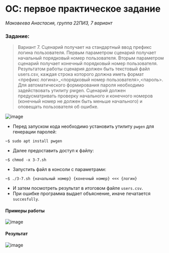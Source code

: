 # ОС: первое практическое задание
*Маковеева Анастасия, группа 22ПИ3, 7 вариант*
### Задание:
> Вариант 7.	Сценарий получает на стандартный ввод префикс логина пользователя. Первым параметром сценарий получает начальный порядковый номер пользователя. Вторым параметром сценарий получает конечный порядковый номер пользователя. Результатом работы сценария должен быть текстовый файл users.csv, каждая строка которого должна иметь формат <префикс логина>_<порядковый номер пользователя>,<пароль>. Для автоматического формирования пароля необходимо задействовать утилиту pwgen. Сценарий должен предусматривать проверку начального и конечного номеров (конечный номер не должен быть меньше начального) и оповещать пользователя об ошибке.

![image](https://github.com/mak48/os_lab1/assets/132274048/5202f2e6-5d54-4c1a-b8f2-3ae1451977b7)
* Перед запуском кода необходимо установить утилиту `pwgen` для генерации паролей:
```
~$ sudo apt install pwgen
```
* Далее предоставить доступ к файлу:
```
~$ chmod -x 3-7.sh
```
* Запустить файл в консоли с параметрами:
```
~$ ./3-7.sh {начальный номер} {конечный номер} <<< {логин}
```
* И затем посмотреть результат в итоговом файле `users.csv`.
* При ошибке программа выдает объяснение, иначе печатается `succesfully`.
#### Примеры работы
![image](https://github.com/mak48/os_lab1/assets/132274048/5a5d88ee-d4c9-4479-b735-dcf545a16b91)
#### Результат
![image](https://github.com/mak48/os_lab1/assets/132274048/3b96b210-b6e6-488a-ad54-ef60e6ecc653)

